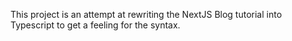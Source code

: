 This project is an attempt at rewriting the NextJS Blog tutorial into Typescript to get a feeling for the syntax.